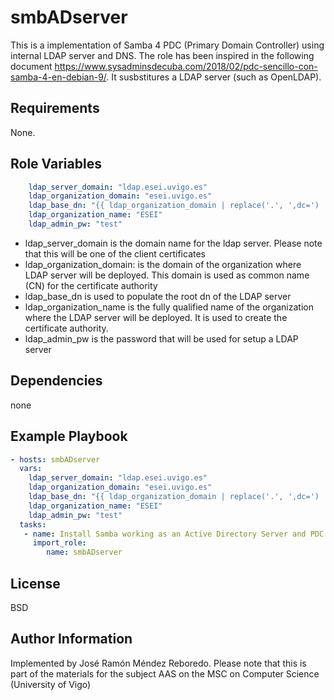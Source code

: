 smbADserver
=========

This is a implementation of Samba 4 PDC (Primary Domain Controller) using internal LDAP server and DNS. The role has been inspired in the following document https://www.sysadminsdecuba.com/2018/02/pdc-sencillo-con-samba-4-en-debian-9/. It susbstitures a LDAP server (such as OpenLDAP).

Requirements
------------

None. 

Role Variables
--------------

```yaml
    ldap_server_domain: "ldap.esei.uvigo.es"
    ldap_organization_domain: "esei.uvigo.es"
    ldap_base_dn: "{{ ldap_organization_domain | replace('.', ',dc=') | regex_replace('^', 'dc=')  }}"
    ldap_organization_name: "ESEI"
    ldap_admin_pw: "test"
```

* ldap_server_domain is the domain name for the ldap server. Please note that this will be one of the client certificates
* ldap_organization_domain: is the domain of the organization where LDAP server will be deployed. This domain is used as common name (CN) for the certificate authority
* ldap_base_dn is used to populate the root dn of the LDAP server
* ldap_organization_name is the fully qualified name of the organization where the LDAP server will be deployed. It is used to create the certificate authority.
* ldap_admin_pw is the password that will be used for setup a LDAP server

Dependencies
------------

none

Example Playbook
----------------

```yaml
- hosts: smbADserver
  vars:
    ldap_server_domain: "ldap.esei.uvigo.es"
    ldap_organization_domain: "esei.uvigo.es"
    ldap_base_dn: "{{ ldap_organization_domain | replace('.', ',dc=') | regex_replace('^', 'dc=')  }}"
    ldap_organization_name: "ESEI"
    ldap_admin_pw: "test"
  tasks:
   - name: Install Samba working as an Active Directory Server and PDC
     import_role: 
        name: smbADserver
```

License
-------

BSD

Author Information
------------------

Implemented by José Ramón Méndez Reboredo. Please note that this is part of the materials for the subject AAS on the MSC on Computer Science (University of Vigo)
